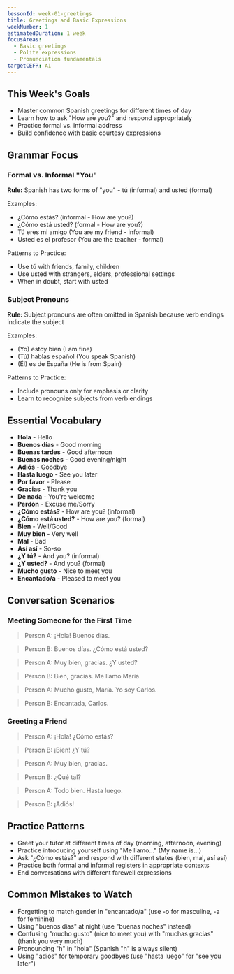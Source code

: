 ```yaml
---
lessonId: week-01-greetings
title: Greetings and Basic Expressions
weekNumber: 1
estimatedDuration: 1 week
focusAreas:
  - Basic greetings
  - Polite expressions
  - Pronunciation fundamentals
targetCEFR: A1
---
```


## This Week's Goals

- Master common Spanish greetings for different times of day
- Learn how to ask "How are you?" and respond appropriately
- Practice formal vs. informal address
- Build confidence with basic courtesy expressions

## Grammar Focus

### Formal vs. Informal "You"

**Rule:** Spanish has two forms of "you" - tú (informal) and usted (formal)

Examples:
- ¿Cómo estás? (informal - How are you?)
- ¿Cómo está usted? (formal - How are you?)
- Tú eres mi amigo (You are my friend - informal)
- Usted es el profesor (You are the teacher - formal)

Patterns to Practice:
- Use tú with friends, family, children
- Use usted with strangers, elders, professional settings
- When in doubt, start with usted

### Subject Pronouns

**Rule:** Subject pronouns are often omitted in Spanish because verb endings indicate the subject

Examples:
- (Yo) estoy bien (I am fine)
- (Tú) hablas español (You speak Spanish)
- (Él) es de España (He is from Spain)

Patterns to Practice:
- Include pronouns only for emphasis or clarity
- Learn to recognize subjects from verb endings

## Essential Vocabulary

- **Hola** - Hello
- **Buenos días** - Good morning
- **Buenas tardes** - Good afternoon
- **Buenas noches** - Good evening/night
- **Adiós** - Goodbye
- **Hasta luego** - See you later
- **Por favor** - Please
- **Gracias** - Thank you
- **De nada** - You're welcome
- **Perdón** - Excuse me/Sorry
- **¿Cómo estás?** - How are you? (informal)
- **¿Cómo está usted?** - How are you? (formal)
- **Bien** - Well/Good
- **Muy bien** - Very well
- **Mal** - Bad
- **Así así** - So-so
- **¿Y tú?** - And you? (informal)
- **¿Y usted?** - And you? (formal)
- **Mucho gusto** - Nice to meet you
- **Encantado/a** - Pleased to meet you

## Conversation Scenarios

### Meeting Someone for the First Time

> Person A: ¡Hola! Buenos días.

> Person B: Buenos días. ¿Cómo está usted?

> Person A: Muy bien, gracias. ¿Y usted?

> Person B: Bien, gracias. Me llamo María.

> Person A: Mucho gusto, María. Yo soy Carlos.

> Person B: Encantada, Carlos.

### Greeting a Friend

> Person A: ¡Hola! ¿Cómo estás?

> Person B: ¡Bien! ¿Y tú?

> Person A: Muy bien, gracias.

> Person B: ¿Qué tal?

> Person A: Todo bien. Hasta luego.

> Person B: ¡Adiós!

## Practice Patterns

- Greet your tutor at different times of day (morning, afternoon, evening)
- Practice introducing yourself using "Me llamo..." (My name is...)
- Ask "¿Cómo estás?" and respond with different states (bien, mal, así así)
- Practice both formal and informal registers in appropriate contexts
- End conversations with different farewell expressions

## Common Mistakes to Watch

- Forgetting to match gender in "encantado/a" (use -o for masculine, -a for feminine)
- Using "buenos días" at night (use "buenas noches" instead)
- Confusing "mucho gusto" (nice to meet you) with "muchas gracias" (thank you very much)
- Pronouncing "h" in "hola" (Spanish "h" is always silent)
- Using "adiós" for temporary goodbyes (use "hasta luego" for "see you later")
